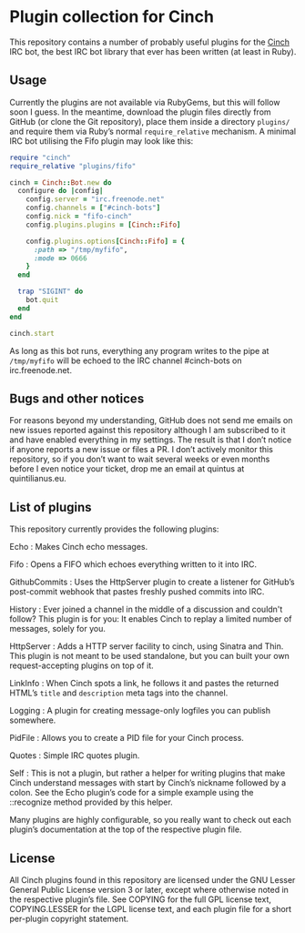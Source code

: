 Plugin collection for Cinch
===========================

This repository contains a number of probably useful plugins for the
[Cinch](https://github.com/cinchrb/cinch) IRC bot, the best IRC bot
library that ever has been written (at least in Ruby).

Usage
-----

Currently the plugins are not available via RubyGems, but this will
follow soon I guess. In the meantime, download the plugin files
directly from GitHub (or clone the Git repository), place them inside
a directory `plugins/` and require them via Ruby’s normal
`require_relative` mechanism. A minimal IRC bot utilising the Fifo
plugin may look like this:

~~~~~~~~~~~~~~~~~~~~~~~~~~~~~~~~~~~~~~~~ ruby
require "cinch"
require_relative "plugins/fifo"

cinch = Cinch::Bot.new do
  configure do |config|
    config.server = "irc.freenode.net"
    config.channels = ["#cinch-bots"]
    config.nick = "fifo-cinch"
    config.plugins.plugins = [Cinch::Fifo]

    config.plugins.options[Cinch::Fifo] = {
      :path => "/tmp/myfifo",
      :mode => 0666
    }
  end

  trap "SIGINT" do
    bot.quit
  end
end

cinch.start
~~~~~~~~~~~~~~~~~~~~~~~~~~~~~~~~~~~~~~~~

As long as this bot runs, everything any program writes to the pipe at
`/tmp/myfifo` will be echoed to the IRC channel #cinch-bots on
irc.freenode.net.

Bugs and other notices
----------------------

For reasons beyond my understanding, GitHub does not send me emails on
new issues reported against this repository although I am subscribed
to it and have enabled everything in my settings. The result is that I
don’t notice if anyone reports a new issue or files a PR. I don’t
actively monitor this repository, so if you don’t want to wait several
weeks or even months before I even notice your ticket, drop me an
email at quintus at quintilianus.eu.

List of plugins
---------------

This repository currently provides the following plugins:

Echo
: Makes Cinch echo messages.

Fifo
: Opens a FIFO which echoes everything written to it into IRC.

GithubCommits
: Uses the HttpServer plugin to create a listener for GitHub’s
  post-commit webhook that pastes freshly pushed commits into
  IRC.

History
: Ever joined a channel in the middle of a discussion and couldn't
  follow? This plugin is for you: It enables Cinch to replay a
  limited number of messages, solely for you.

HttpServer
: Adds a HTTP server facility to cinch, using Sinatra and Thin.
  This plugin is not meant to be used standalone, but you can
  built your own request-accepting plugins on top of it.

LinkInfo
: When Cinch spots a link, he follows it and pastes the
  returned HTML’s `title` and `description` meta tags
  into the channel.

Logging
: A plugin for creating message-only logfiles you can publish
  somewhere.

PidFile
: Allows you to create a PID file for your Cinch process.

Quotes
: Simple IRC quotes plugin.

Self
: This is not a plugin, but rather a helper for writing plugins
  that make Cinch understand messages with start by Cinch’s nickname
  followed by a colon. See the Echo plugin’s code for a simple
  example using the ::recognize method provided by this helper.

Many plugins are highly configurable, so you really want to check out
each plugin’s documentation at the top of the respective plugin file.

License
-------

All Cinch plugins found in this repository are licensed under the GNU
Lesser General Public License version 3 or later, except where
otherwise noted in the respective plugin’s file. See COPYING for the
full GPL license text, COPYING.LESSER for the LGPL license text, and
each plugin file for a short per-plugin copyright statement.
